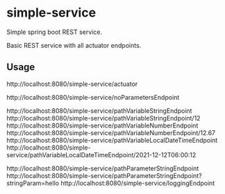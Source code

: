 # simple-service
Simple spring boot REST service.

Basic REST service with all actuator endpoints.

## Usage
http://localhost:8080/simple-service/actuator

http://localhost:8080/simple-service/noParametersEndpoint

http://localhost:8080/simple-service/pathVariableStringEndpoint
http://localhost:8080/simple-service/pathVariableStringEndpoint/12
http://localhost:8080/simple-service/pathVariableNumberEndpoint
http://localhost:8080/simple-service/pathVariableNumberEndpoint/12.67
http://localhost:8080/simple-service/pathVariableLocalDateTimeEndpoint
http://localhost:8080/simple-service/pathVariableLocalDateTimeEndpoint/2021-12-12T06:00:12

http://localhost:8080/simple-service/pathParameterStringEndpoint
http://localhost:8080/simple-service/pathParameterStringEndpoint?stringParam=hello
http://localhost:8080/simple-service/loggingEndpoint
